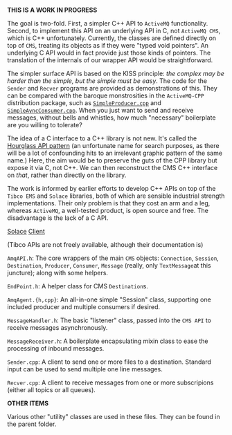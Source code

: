 
**THIS IS A WORK IN PROGRESS**

The goal is two-fold. First, a simpler C++ API to `ActiveMQ` functionality. Second, to implement this API on an underlying API in C, not `ActiveMQ CMS`, which is C++ unfortunately. Currently, the classes are defined directly on top of `CMS`, treating its objects as if they were "typed void pointers". An underlying C API would in fact provide just those kinds of pointers. The translation of the internals of our wrapper API would be straightforward.

The simpler surface API is based on the KISS principle: _the complex may be harder than the simple, but the simple must be easy_. The code for the `Sender` and `Recver` programs are provided as demonstrations of this. They can be compared with the baroque monstrosities in the `ActiveMQ-CPP` distribution package, such as [`SimpleProducer.cpp`](https://github.com/apache/activemq-cpp/blob/master/activemq-cpp/src/examples/producers/SimpleProducer.cpp) and [`SimpleAyncConsumer.cpp`](https://github.com/apache/activemq-cpp/blob/master/activemq-cpp/src/examples/consumers/SimpleAsyncConsumer.cpp). When you just want to send and receive messages, without bells and whistles, how much "necessary" boilerplate are you willing to tolerate?

The idea of a C interface to a C++ library is not new.  It's called the [Hourglass API pattern](https://www.linkedin.com/pulse/hourglass-interface-cc-apis-c-libraries-jarno-ralli-phd-lfgrf/) (an unfortunate name for search purposes, as there will be a lot of confounding hits to an irrelevant graphic pattern of the same name.)  Here, the aim would be to preserve the guts of the CPP library but expose it via C, not C++.  We can then reconstruct the CMS C++ interface on _that_, rather than directly on the library.

The work is informed by earlier efforts to develop C++ APIs on top of the `Tibco EMS` and `Solace` libraries, both of which are sensible industrial strength implementations. Their only problem is that they cost an arm and a leg, whereas `ActiveMQ`, a well-tested product, is open source and free.  The disadvantage is the lack of a C API.

[Solace](https://github.com/SolaceSamples/solace-samples-c)
[Client](https://github.com/SolaceSamples/solace-samples-c/tree/master/inc/solclient)

(Tibco APIs are not freely available, although their documentation is)

`AmqAPI.h`: The core wrappers of the main `CMS` objects: `Connection`, `Session`, `Destination`, `Producer`, `Consumer`, `Message` (really, only `TextMessage`at this juncture); along with some helpers.

`EndPoint.h`: A helper class for CMS `Destination`s.

`AmqAgent.{h,cpp}`:  An all-in-one simple "Session" class, supporting one included producer and multiple consumers if desired.

`MessageHandler.h`: The basic "listener" class, passed into the `CMS API` to receive messages asynchronously.

`MessageReceiver.h`: A boilerplate encapsulating mixin class to ease the processing of inbound messages.

`Sender.cpp`: A client to send one or more files to a destination. Standard input can be used to send multiple one line messages.

`Recver.cpp`: A client to receive messages from one or more subscripions (either all topics or all queues).
 

**OTHER ITEMS**

Various other "utility" classes are used in these files. They can be found in the parent folder. 



 

 
 